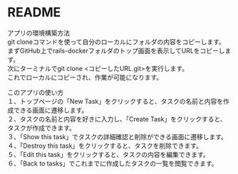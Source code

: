 # README
アプリの環境構築方法  
git cloneコマンドを使って自分のローカルにフォルダの内容をコピーします。  
まずGitHub上でrails-dockerフォルダのトップ画面を表示してURLをコピーします。  
次にターミナルでgit clone <コピーしたURL.git>を実行します。  
これでローカルにコピーされ、作業が可能になります。  
  
このアプリの使い方  
１、トップページの「New Task」をクリックすると、タスクの名前と内容を作成できる画面に遷移します。  
２、タスクの名前と内容を好きに入力し、「Create Task」をクリックすると、タスクが作成できます。  
３、「Show this task」でタスクの詳細確認と削除ができる画面に遷移します。  
４、「Destroy this task」をクリックすると、タスクを削除できます。  
５、「Edit this task」をクリックすると、タスクの内容を編集できます。  
６、「Back to tasks」でこれまでに作成したタスクの一覧を閲覧できます。
